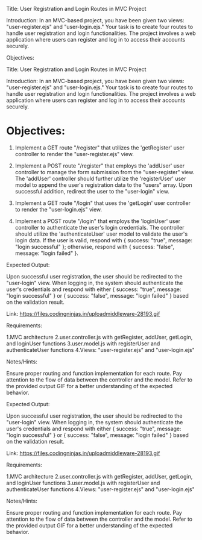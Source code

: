 Title: User Registration and Login Routes in MVC Project

Introduction:
In an MVC-based project, you have been given two views: "user-register.ejs" and "user-login.ejs." Your task is to create four routes to handle user registration and login functionalities. The project involves a web application where users can register and log in to access their accounts securely.

Objectives:

Title: User Registration and Login Routes in MVC Project

Introduction:
In an MVC-based project, you have been given two views: "user-register.ejs" and "user-login.ejs." Your task is to create four routes to handle user registration and login functionalities. The project involves a web application where users can register and log in to access their accounts securely.

# Objectives:

1. Implement a GET route "/register" that utilizes the 'getRegister' user controller to render the "user-register.ejs" view.

2. Implement a POST route "/register" that employs the 'addUser' user controller to manage the form submission from the "user-register" view. The 'addUser' controller should further utilize the 'registerUser' user model to append the user's registration data to the "users" array. Upon successful addition, redirect the user to the "user-login" view.

3. Implement a GET route "/login" that uses the 'getLogin' user controller to render the "user-login.ejs" view.

4. Implement a POST route "/login" that employs the 'loginUser' user controller to authenticate the user's login credentials. The controller should utilize the 'authenticateUser' user model to validate the user's login data. If the user is valid, respond with { success: "true", message: "login successful" }; otherwise, respond with { success: "false", message: "login failed" }.

Expected Output:

Upon successful user registration, the user should be redirected to the "user-login" view. When logging in, the system should authenticate the user's credentials and respond with either { success: "true", message: "login successful" } or { success: "false", message: "login failed" } based on the validation result.

Link: https://files.codingninjas.in/uploadmiddleware-28193.gif

Requirements:

1.MVC architecture
2.user.controller.js with getRegister, addUser, getLogin, and loginUser functions
3.user.model.js with registerUser and authenticateUser functions
4.Views: "user-register.ejs" and "user-login.ejs"

Notes/Hints:

Ensure proper routing and function implementation for each route.
Pay attention to the flow of data between the controller and the model.
Refer to the provided output GIF for a better understanding of the expected behavior.

Expected Output:

Upon successful user registration, the user should be redirected to the "user-login" view. When logging in, the system should authenticate the user's credentials and respond with either { success: "true", message: "login successful" } or { success: "false", message: "login failed" } based on the validation result.

Link: https://files.codingninjas.in/uploadmiddleware-28193.gif

Requirements:

1.MVC architecture
2.user.controller.js with getRegister, addUser, getLogin, and loginUser functions
3.user.model.js with registerUser and authenticateUser functions
4.Views: "user-register.ejs" and "user-login.ejs"

Notes/Hints:

Ensure proper routing and function implementation for each route.
Pay attention to the flow of data between the controller and the model.
Refer to the provided output GIF for a better understanding of the expected behavior.
